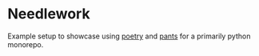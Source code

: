 # Needlework
Example setup to showcase using [poetry](https://python-poetry.org/) and [pants](https://www.pantsbuild.org/) for a primarily python monorepo.
